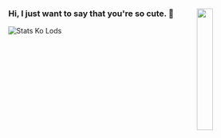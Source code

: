 ### Hi, I just want to say that you're so cute. 👋 [<img align="right" width="25%" src="https://github-readme-stats.vercel.app/api?username=NcknmeX&show_icons=true&theme=radical&hide=contribs,issues">](https://metrics.lecoq.io/NcknmeX?template=classic)

![Stats Ko Lods](https://github-readme-stats.vercel.app/api/top-langs/?username=ncknmex&layout=demo)
